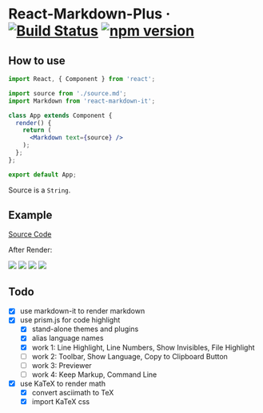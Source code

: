 # React-Markdown-Plus &middot; [![Build Status](https://travis-ci.org/ChouUn/react-markdown-plus.svg?branch=master)](https://travis-ci.org/ChouUn/react-markdown-plus) [![npm version](https://img.shields.io/npm/v/react-markdown-plus.svg?style=flat)](https://www.npmjs.com/package/react-markdown-plus)

## How to use

```jsx
import React, { Component } from 'react';

import source from './source.md';
import Markdown from 'react-markdown-it';

class App extends Component {
  render() {
    return (
      <Markdown text={source} />
    );
  };
};

export default App;
```

Source is a `String`.

## Example

[Source Code][source]

After Render:

![][exam1]
![][exam2]
![][exam3]
![][exam4]

## Todo

* [x] use markdown-it to render markdown
* [x] use prism.js for code highlight
  * [x] stand-alone themes and plugins
  * [x] alias language names
  * [x] work 1: Line Highlight, Line Numbers, Show Invisibles, File Highlight
  * [ ] work 2: Toolbar, Show Language, Copy to Clipboard Button
  * [ ] work 3: Previewer
  * [ ] work 4: Keep Markup, Command Line
* [x] use KaTeX to render math
  * [x] convert asciimath to TeX
  * [x] import KaTeX css
  
[source]: https://github.com/ChouUn/react-markdown-plus/blob/master/exam/source.md
[exam1]:  https://github.com/ChouUn/react-markdown-plus/blob/master/img/exam1.png
[exam2]:  https://github.com/ChouUn/react-markdown-plus/blob/master/img/exam2.png
[exam3]:  https://github.com/ChouUn/react-markdown-plus/blob/master/img/exam3.png
[exam4]:  https://github.com/ChouUn/react-markdown-plus/blob/master/img/exam4.png